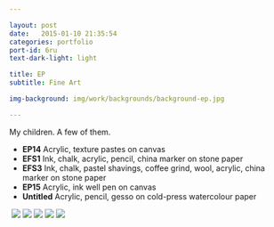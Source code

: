 ```yaml
---

layout: post
date:   2015-01-10 21:35:54
categories: portfolio
port-id: 6ru
text-dark-light: light

title: EP
subtitle: Fine Art

img-background: img/work/backgrounds/background-ep.jpg

---
```


My children. A few of them.

- <b>EP14</b> Acrylic, texture pastes on canvas
- <b>EFS1</b> Ink, chalk, acrylic, pencil, china marker on stone paper
- <b>EFS3</b> Ink, chalk, pastel shavings, coffee grind, wool, acrylic, china marker on stone paper
- <b>EP15</b> Acrylic, ink well pen on canvas
- <b>Untitled</b> Acrylic, pencil, gesso on cold-press watercolour paper

<div class="image-container">
    <img class="clear" src=""/>
    <img class="w2" src="./img/work/ep/ep14.jpg"/>
    <img class="w2" src="./img/work/ep/efs1.jpg"/>
    <img class="w2" src="./img/work/ep/efs3.jpg"/>
    <img class="w2" src="./img/work/ep/ep15.jpg"/>
    <img class="w2" src="./img/work/ep/ep-study.jpg"/>
</div>
